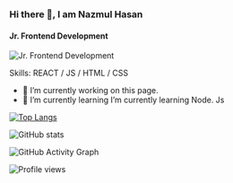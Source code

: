 ### Hi there 👋, I am Nazmul Hasan
#### Jr. Frontend Development
![Jr. Frontend Development](https://arturssmirnovs.github.io/github-profile-readme-generator/images/banner.png)


Skills: REACT / JS / HTML / CSS

- 🔭 I’m currently working on this page. 
- 🌱 I’m currently learning  I’m currently learning Node. Js 


<!-- [<img src='https://cdn.jsdelivr.net/npm/simple-icons@3.0.1/icons/github.svg' alt='github' height='40'>](https://github.com/nazmul-2020)  [<img src='https://cdn.jsdelivr.net/npm/simple-icons@3.0.1/icons/linkedin.svg' alt='linkedin' height='40'>](https://www.linkedin.com/in/nazmul-web//)  [<img src='https://cdn.jsdelivr.net/npm/simple-icons@3.0.1/icons/facebook.svg' alt='facebook' height='40'>](https://www.facebook.com/hasan.nazmol.3/)  
 -->
[![Top Langs](https://github-readme-stats.vercel.app/api/top-langs/?username=nazmul-2020)](https://github.com/anuraghazra/github-readme-stats)

![GitHub stats](https://github-readme-stats.vercel.app/api?username=nazmul-2020&show_icons=true)  

![GitHub Activity Graph](https://activity-graph.herokuapp.com/graph?username=nazmul-2020)  

![Profile views](https://gpvc.arturio.dev/nazmul-2020)  
